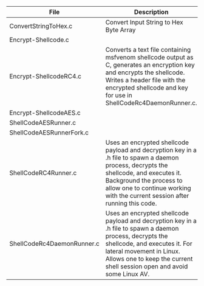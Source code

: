 | File                       | Description                                                                                                                                                                                                                                       | Status   |
| -------------------------- | ------------------------------------------------------------------------------------------------------------------------------------------------------------------------------------------------------------------------------------------------- | -------- |
| ConvertStringToHex.c       | Convert Input String to Hex Byte Array                                                                                                                                                                                                            | working  |
| Encrypt-Shellcode.c        |                                                                                                                                                                                                                                                   |          |
| Encrypt-ShellcodeRC4.c     | Converts a text file containing msfvenom shellcode output as C, generates an encryption key and encrypts the shellcode. Writes a header file with the encrypted shellcode and key for use in ShellCodeRc4DaemonRunner.c.                          | working  |
| Encrypt-ShellcodeAES.c     |                                                                                                                                                                                                                                                   | untested |
| ShellCodeAESRunner.c       |                                                                                                                                                                                                                                                   | untested |
| ShellCodeAESRunnerFork.c   |                                                                                                                                                                                                                                                   | untested |
| ShellCodeRC4Runner.c       | Uses an encrypted shellcode payload and decryption key in a .h file to spawn a daemon process, decrypts the shellcode, and executes it. Background the process to allow one to continue working with the current session after running this code. | working  |
| ShellCodeRc4DaemonRunner.c | Uses an encrypted shellcode payload and decryption key in a .h file to spawn a daemon process, decrypts the shellcode, and executes it. For lateral movement in Linux. Allows one to keep the current shell session open and avoid some Linux AV. | working  |
